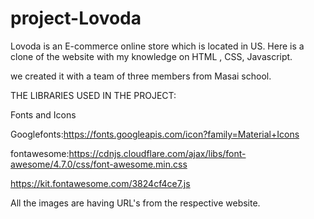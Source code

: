 # project-Lovoda
Lovoda is an E-commerce online store which is located in US.
Here is a clone of the website with my knowledge on HTML , CSS, Javascript.

we created it with a team of three members from Masai school.

THE LIBRARIES USED IN THE PROJECT:

Fonts and Icons

Googlefonts:https://fonts.googleapis.com/icon?family=Material+Icons

fontawesome:https://cdnjs.cloudflare.com/ajax/libs/font-awesome/4.7.0/css/font-awesome.min.css

https://kit.fontawesome.com/3824cf4ce7.js

All the images are having URL's from the respective website.









